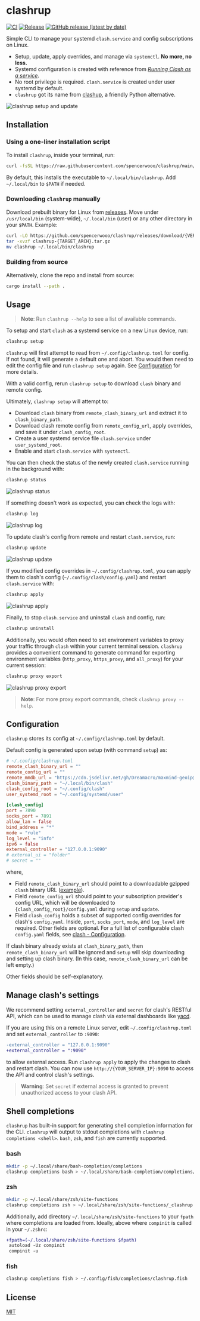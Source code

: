 # clashrup

[![CI](https://github.com/spencerwooo/clashrup/actions/workflows/ci.yml/badge.svg)](https://github.com/spencerwooo/clashrup/actions/workflows/ci.yml)
[![Release](https://github.com/spencerwooo/clashrup/actions/workflows/release.yml/badge.svg)](https://github.com/spencerwooo/clashrup/actions/workflows/release.yml)
[![GitHub release (latest by date)](https://img.shields.io/github/v/release/spencerwooo/clashrup)](https://github.com/spencerwooo/clashrup/releases/latest)

Simple CLI to manage your systemd `clash.service` and config subscriptions on Linux.

- Setup, update, apply overrides, and manage via `systemctl`. **No more, no less.**
- Systemd configuration is created with reference from [*Running Clash as a service*](https://github.com/Dreamacro/clash/wiki/Running-Clash-as-a-service).
- No root privilege is required. `clash.service` is created under user systemd by default.
- `clashrup` got its name from [clashup](https://github.com/felinae98/clashup), a friendly Python alternative.

![clashrup setup and update](https://user-images.githubusercontent.com/32114380/211721498-f80a1aa7-2e52-4425-a04e-d2ad1f3f7dbf.png)

## Installation

### Using a one-liner installation script

To install `clashrup`, inside your terminal, run:

```bash
curl -fsSL https://raw.githubusercontent.com/spencerwooo/clashrup/main/install.sh | sh -
```

By default, this installs the executable to `~/.local/bin/clashrup`. Add `~/.local/bin` to `$PATH` if needed.

### Downloading `clashrup` manually

Download prebuilt binary for Linux from [releases](https://github.com/spencerwooo/clashrup/releases/latest). Move under
`/usr/local/bin` (system-wide), `~/.local/bin` (user) or any other directory in your `$PATH`. Example:

```bash
curl -LO https://github.com/spencerwooo/clashrup/releases/download/{VERSION}/clashrup-{TARGET_ARCH}.tar.gz
tar -xvzf clashrup-{TARGET_ARCH}.tar.gz
mv clashrup ~/.local/bin/clashrup
```

### Building from source

Alternatively, clone the repo and install from source:

```bash
cargo install --path .
```

## Usage

> **Note**: Run `clashrup --help` to see a list of available commands.

To setup and start `clash` as a systemd service on a new Linux device, run:

```bash
clashrup setup
```

`clashrup` will first attempt to read from `~/.config/clashrup.toml` for config. If not found, it will generate a
default one and abort. You would then need to edit the config file and run `clashrup setup` again. See
[Configuration](#configuration) for more details.

With a valid config, rerun `clashrup setup` to download `clash` binary and remote config.

Ultimately, `clashrup setup` will attempt to:

- Download `clash` binary from `remote_clash_binary_url` and extract it to `clash_binary_path`.
- Download clash remote config from `remote_config_url`, apply overrides, and save it under `clash_config_root`.
- Create a user systemd service file `clash.service` under `user_systemd_root`.
- Enable and start `clash.service` with `systemctl`.

You can then check the status of the newly created `clash.service` running in the background with:

```bash
clashrup status
```

![clashrup status](https://user-images.githubusercontent.com/32114380/211195268-b2b55e92-7ca8-4df0-9956-7abaeb1b4711.png)

If something doesn't work as expected, you can check the logs with:

```bash
clashrup log
```

![clashrup log](https://user-images.githubusercontent.com/32114380/211195288-fcf467a7-7a7a-4308-b84b-d28fc104d622.png)

To update clash's config from remote and restart `clash.service`, run:

```bash
clashrup update
```

![clashrup update](https://user-images.githubusercontent.com/32114380/211195315-628e00d3-cccb-4832-ab01-4677aba44e8f.png)

If you modified config overrides in `~/.config/clashrup.toml`, you can apply them to clash's config
(`~/.config/clash/config.yaml`) and restart `clash.service` with:

```bash
clashrup apply
```

![clashrup apply](https://user-images.githubusercontent.com/32114380/211195224-ecc9e402-3d88-420f-8b05-bd2d242e8cd6.png)

Finally, to stop `clash.service` and uninstall `clash` and config, run:

```bash
clashrup uninstall
```

Additionally, you would often need to set environment variables to proxy your traffic through `clash` within your
current terminal session. `clashrup` provides a convenient command to generate command for exporting environment
variables (`http_proxy`, `https_proxy`, and `all_proxy`) for your current session:

```bash
clashrup proxy export
```

![clashrup proxy export](https://user-images.githubusercontent.com/32114380/211195082-fecdb1ce-8fbc-4d73-8266-d64496afb218.png)

> **Note**: For more proxy export commands, check `clashrup proxy --help`.

## Configuration

`clashrup` stores its config at `~/.config/clashrup.toml` by default.

Default config is generated upon setup (with command `setup`) as:

```toml
# ~/.config/clashrup.toml
remote_clash_binary_url = ""
remote_config_url = ""
remote_mmdb_url = "https://cdn.jsdelivr.net/gh/Dreamacro/maxmind-geoip@release/Country.mmdb"
clash_binary_path = "~/.local/bin/clash"
clash_config_root = "~/.config/clash"
user_systemd_root = "~/.config/systemd/user"

[clash_config]
port = 7890
socks_port = 7891
allow_lan = false
bind_address = "*"
mode = "rule"
log_level = "info"
ipv6 = false
external_controller = "127.0.0.1:9090"
# external_ui = "folder"
# secret = ""
```

where,

- Field `remote_clash_binary_url` should point to a downloadable gzipped `clash` binary URL
  ([example](https://github.com/MetaCubeX/Clash.Meta/releases/download/v1.14.0/Clash.Meta-linux-amd64-v1.14.0.gz)).
- Field `remote_config_url` should point to your subscription provider's config URL, which will be downloaded to
  `{clash_config_root}/config.yaml` during `setup` and `update`.
- Field `clash_config` holds a subset of supported config overrides for clash's `config.yaml`. Inside, `port`,
  `socks_port`, `mode`, and `log_level` are required. Other fields are optional. For a full list of configurable clash
  `config.yaml` fields, see [clash - Configuration](https://github.com/Dreamacro/clash/wiki/configuration).

If clash binary already exists at `clash_binary_path`, then `remote_clash_binary_url` will be ignored and `setup` will
skip downloading and setting up clash binary. (In this case, `remote_clash_binary_url` can be left empty.)

Other fields should be self-explanatory.

## Manage clash's settings

We recommend setting `external_controller` and `secret` for clash's RESTful API, which can be used to manage clash via
external dashboards like [yacd](https://github.com/haishanh/yacd).

If you are using this on a remote Linux server, edit `~/.config/clashrup.toml` and set `external_controller` to `:9090`:

```diff
-external_controller = "127.0.0.1:9090"
+external_controller = ":9090"
```

to allow external access. Run `clashrup apply` to apply the changes to clash and restart clash. You can now use
`http://{YOUR_SERVER_IP}:9090` to access the API and control clash's settings.

> **Warning**: Set `secret` if external access is granted to prevent unauthorized access to your clash API.

## Shell completions

`clashrup` has built-in support for generating shell completion information for the CLI. `clashrup` will output to
stdout completions with `clashrup completions <shell>`. `bash`, `zsh`, and `fish` are currently supported.

### bash

```bash
mkdir -p ~/.local/share/bash-completion/completions
clashrup completions bash > ~/.local/share/bash-completion/completions/clashrup
```

### zsh

```bash
mkdir -p ~/.local/share/zsh/site-functions
clashrup completions zsh > ~/.local/share/zsh/site-functions/_clashrup
```

Additionally, add directory `~/.local/share/zsh/site-functions` to your `fpath` where completions are loaded from.
Ideally, above where `compinit` is called in your `~/.zshrc`:

```diff
+fpath=(~/.local/share/zsh/site-functions $fpath)
 autoload -Uz compinit
 compinit -u
```

### fish

```bash
clashrup completions fish > ~/.config/fish/completions/clashrup.fish
```

## License

[MIT](LICENSE)
